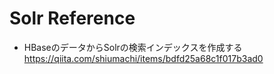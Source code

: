 # Solr Reference

* HBaseのデータからSolrの検索インデックスを作成する
https://qiita.com/shiumachi/items/bdfd25a68c1f017b3ad0
